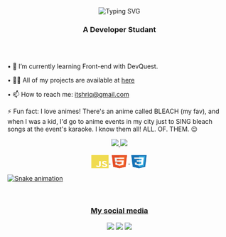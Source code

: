 
<div align="center">
  <img src="https://readme-typing-svg.herokuapp.com?font=Yomogi&size=30&pause=1000&color=0F71FF&center=true&vCenter=true&width=435&lines=++Hi%2C+I'm+Henry!" alt="Typing SVG" /></a>

  ### <p align="center"> <strong> A Developer Studant </strong> </p>

</div>


<br><br>


• 🌱 I’m currently learning Front-end with DevQuest.

• 👨‍💻 All of my projects are available at <a href="https://github.com/HHriq?tab=repositories" target="_blank"> here </a>

• 📫 How to reach me: itshriq@gmail.com

⚡ Fun fact: I love animes! There's an anime called BLEACH (my fav), and when I was a kid, I'd go to anime events in my city just to SING bleach songs at the event's karaoke. I know them all! ALL. OF. THEM. 😉


<div align="center">
  <a href="https://github.com/HHriq">
  <img height="180em" src="https://github-readme-stats.vercel.app/api?username=HHriq&show_icons=true&theme=buefy&include_all_commits=true&count_private=true"/>
  <img height="180em" src="https://github-readme-stats.vercel.app/api/top-langs/?username=HHriq&layout=compact&langs_count=6&theme=buefy"/>
</div>

<div align="center" style="display: inline_block"><br>
  <img align="center" alt="Js" height="30" width="40" src="https://raw.githubusercontent.com/devicons/devicon/master/icons/javascript/javascript-plain.svg">
  <img align="center" alt="HTML" height="30" width="40" src="https://raw.githubusercontent.com/devicons/devicon/master/icons/html5/html5-original.svg">
  <img align="center" alt="CSS" height="30" width="40" src="https://raw.githubusercontent.com/devicons/devicon/master/icons/css3/css3-original.svg">
</div>
 
![Snake animation](https://github.com/HHriq/blob/output/github-contribution-grid-snake.svg)

 <br>
 
  ### <p align="center">My social media</p> 
 
<div align="center"> 
  
  <a href="https://www.instagram.com/hriq/" target="_blank"><img src="https://img.shields.io/badge/-Instagram-%23E4405F?style=for-the-badge&logo=instagram&logoColor=white" target="_blank"></a>
  <a href="mailto:itshriq@gmail.com"><img src="https://img.shields.io/badge/-Gmail-%23333?style=for-the-badge&logo=gmail&logoColor=white" target="_blank"></a>
  <a href="https://www.linkedin.com/in/hriq/" target="_blank"><img src="https://img.shields.io/badge/-LinkedIn-%230077B5?style=for-the-badge&logo=linkedin&logoColor=white" target="_blank"></a> 
 
 

</div>



